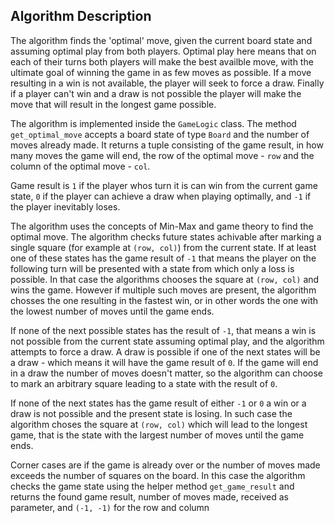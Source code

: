 ## Algorithm Description ##

The algorithm finds the 'optimal' move, given the current board state and assuming optimal play from both players.
Optimal play here means that on each of their turns both players will make the best availble move, with the ultimate
goal of winning the game in as few moves as possible. If a move resulting in a win is not available, the player will
seek to force a draw. Finally if a player can't win and a draw is not possible the player will make the move that will
result in the longest game possible.

The algorithm is implemented inside the `GameLogic` class. The method `get_optimal_move` accepts a board state of
type `Board` and the number of moves already made. It returns a tuple consisting of the game result, in how many moves
the game will end, the row of the optimal move - `row` and the column of the optimal move - `col`.

Game result is `1` if the player whos turn it is can win from the current game state, `0` if the player can achieve
a draw when playing optimally, and `-1` if the player inevitably loses.

The algorithm uses the concepts of Min-Max and game theory to find the optimal move. The algorithm checks future states
achivable after marking a single square (for example at `(row, col)`) from the current state. If at least one of these
states has the game result of `-1` that means the player on the following turn will be presented with a state from which
only a loss is possible. In that case the algorithms chooses the square at `(row, col)` and wins the game.
However if multiple such moves are present, the algorithm chosses the one resulting in the fastest win, or in other
words the one with the lowest number of moves until the game ends.

If none of the next possible states has the result of `-1`, that means a win is not possible from the current state
assuming optimal play, and the algorithm attempts to force a draw. A draw is possible if one of the next states will
be a draw - which means it will have the game result of `0`. If the game will end in a draw the number of moves doesn't
matter, so the algorithm can choose to mark an arbitrary square leading to a state with the result of `0`. 

If none of the next states has the game result of either `-1` or `0` a win or a draw is not possible and the present
state is losing. In such case the algorithm choses the square at `(row, col)` which will lead to the longest game, that is
the state with the largest number of moves until the game ends.

Corner cases are if the game is already over or the number of moves made exceeds the number of squares on the board. In
this case the algorithm checks the game state using the helper method `get_game_result` and returns the found game result,
number of moves made, received as parameter, and `(-1, -1)` for the row and column
